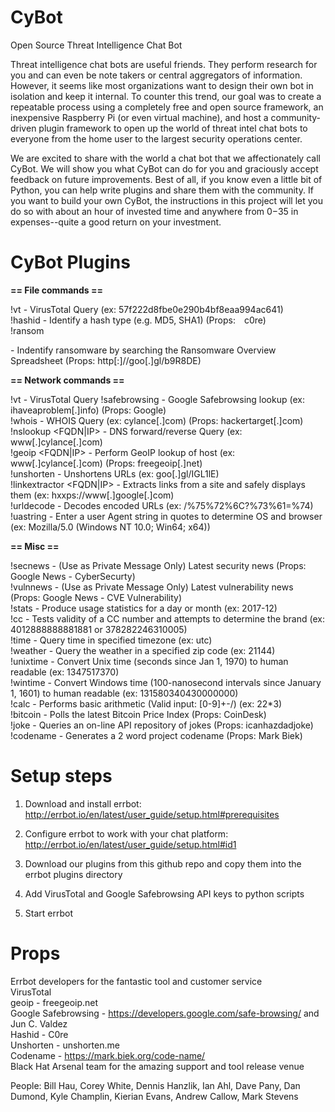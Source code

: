 # CyBot
Open Source Threat Intelligence Chat Bot

Threat intelligence chat bots are useful friends. They perform research for you and can even be note takers or central aggregators of information. However, it seems like most organizations want to design their own bot in isolation and keep it internal. To counter this trend, our goal was to create a repeatable process using a completely free and open source framework, an inexpensive Raspberry Pi (or even virtual machine), and host a community-driven plugin framework to open up the world of threat intel chat bots to everyone from the home user to the largest security operations center.

We are excited to share with the world a chat bot that we affectionately call CyBot. We will show you what CyBot can do for you and graciously accept feedback on future improvements. Best of all, if you know even a little bit of Python, you can help write plugins and share them with the community. If you want to build your own CyBot, the instructions in this project will let you do so with about an hour of invested time and anywhere from $0-$35 in expenses--quite a good return on your investment.


# CyBot Plugins

 **== File commands ==**

 !vt <hash> - VirusTotal Query (ex: 57f222d8fbe0e290b4bf8eaa994ac641)  
 !hashid <hash> - Identify a hash type (e.g. MD5, SHA1) (Props:  c0re)  
 !ransom <search string> - Indentify ransomware by searching the Ransomware Overview Spreadsheet (Props:  http[:]//goo[.]gl/b9R8DE)  

 **== Network commands ==**

 !vt <URL> - VirusTotal Query
 !safebrowsing <URL> - Google Safebrowsing lookup (ex:  ihaveaproblem[.]info) (Props: Google)  
 !whois <domain> - WHOIS Query (ex: cylance[.]com) (Props:  hackertarget[.]com)  
 !nslookup <FQDN|IP> - DNS forward/reverse Query (ex: www[.]cylance[.]com)  
 !geoip <FQDN|IP> - Perform GeoIP lookup of host (ex: www[.]cylance[.]com) (Props: freegeoip[.]net)  
 !unshorten <shortenedURL> - Unshortens URLs (ex: goo[.]gl/IGL1lE)  
 !linkextractor <FQDN|IP> - Extracts links from a site and safely displays them (ex: hxxps://www[.]google[.]com)  
 !urldecode <url> - Decodes encoded URLs (ex: /%75%72%6C?%73%61=%74)  
 !uastring <UAStringInQuotes> - Enter a user Agent string in quotes to determine OS and browser (ex: Mozilla/5.0 (Windows NT 10.0; Win64; x64))  

 **== Misc ==**

 !secnews - (Use as Private Message Only) Latest security news (Props: Google News - CyberSecurty)  
 !vulnnews - (Use as Private Message Only) Latest vulnerability news (Props:  Google News - CVE Vulnerability)  
 !stats <YYYY or YYYY-MM or YYYY-MM-DD> - Produce usage statistics for a day or month (ex: 2017-12)  
 !cc <Credit Card Number> - Tests validity of a CC number and attempts to determine the brand (ex: 4012888888881881 or 378282246310005)  
 !time <timezone> - Query time in specified timezone (ex: utc)  
 !weather <zipcode> - Query the weather in a specified zip code (ex: 21144)  
 !unixtime <epoch> - Convert Unix time (seconds since Jan 1, 1970) to human readable (ex: 1347517370)  
 !wintime <epoch> - Convert Windows time (100-nanosecond intervals since January 1, 1601) to human readable (ex: 131580340430000000)  
 !calc <arithmetic input> - Performs basic arithmetic (Valid input: [0-9]+-/)  (ex: 22*3)  
 !bitcoin - Polls the latest Bitcoin Price Index (Props: CoinDesk)  
 !joke - Queries an on-line API repository of jokes (Props: icanhazdadjoke)  
 !codename - Generates a 2 word project codename (Props: Mark Biek)  


# Setup steps
1)  Download and install errbot:  http://errbot.io/en/latest/user_guide/setup.html#prerequisites

2)  Configure errbot to work with your chat platform:  http://errbot.io/en/latest/user_guide/setup.html#id1

3)  Download our plugins from this github repo and copy them into the errbot plugins directory

4)  Add VirusTotal and Google Safebrowsing API keys to python scripts

5)  Start errbot


# Props
Errbot developers for the fantastic tool and customer service  
VirusTotal  
geoip - freegeoip.net  
Google Safebrowsing - https://developers.google.com/safe-browsing/ and Jun C. Valdez  
Hashid - C0re  
Unshorten - unshorten.me  
Codename - https://mark.biek.org/code-name/  
Black Hat Arsenal team for the amazing support and tool release venue

People:  Bill Hau, Corey White, Dennis Hanzlik, Ian Ahl, Dave Pany, Dan Dumond, Kyle Champlin, Kierian Evans, Andrew Callow, Mark Stevens

